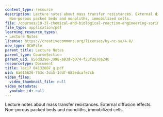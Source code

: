 ```yaml
---
content_type: resource
description: Lecture notes about mass transfer resistances. External diffusion effects.
  Non-porous packed beds and monoliths, immobilized cells.
file: /courses/10-37-chemical-and-biological-reaction-engineering-spring-2007/6a615626763c2da51ddf683edcafe7cb_lec17_04132007_g.pdf
file_type: application/pdf
learning_resource_types:
- Lecture Notes
license: https://creativecommons.org/licenses/by-nc-sa/4.0/
ocw_type: OCWFile
parent_title: Lecture Notes
parent_type: CourseSection
parent_uid: 856dd290-3098-a93d-b074-f23f2870a240
resourcetype: Document
title: lec17_04132007_g.pdf
uid: 6a615626-763c-2da5-1ddf-683edcafe7cb
video_files:
  video_thumbnail_file: null
video_metadata:
  youtube_id: null
---
```

Lecture notes about mass transfer resistances. External diffusion effects. Non-porous packed beds and monoliths, immobilized cells.